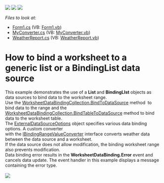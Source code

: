 <!-- default badges list -->
![](https://img.shields.io/endpoint?url=https://codecentral.devexpress.com/api/v1/VersionRange/128613489/19.2.2%2B)
[![](https://img.shields.io/badge/Open_in_DevExpress_Support_Center-FF7200?style=flat-square&logo=DevExpress&logoColor=white)](https://supportcenter.devexpress.com/ticket/details/T480285)
[![](https://img.shields.io/badge/📖_How_to_use_DevExpress_Examples-e9f6fc?style=flat-square)](https://docs.devexpress.com/GeneralInformation/403183)
<!-- default badges end -->
<!-- default file list -->
*Files to look at*:

* [Form1.cs](./CS/DataBindingToListExample/Form1.cs) (VB: [Form1.vb](./VB/DataBindingToListExample/Form1.vb))
* [MyConverter.cs](./CS/DataBindingToListExample/MyConverter.cs) (VB: [MyConverter.vb](./VB/DataBindingToListExample/MyConverter.vb))
* [WeatherReport.cs](./CS/DataBindingToListExample/WeatherReport.cs) (VB: [WeatherReport.vb](./VB/DataBindingToListExample/WeatherReport.vb))
<!-- default file list end -->
# How to bind a worksheet to a generic list or a BindingList data source


This example demonstrates the use of a <strong>List<T> </strong>and <strong>BindingLIst<T></strong> objects as data sources to bind data to the worksheet range. <br>Use the <a href="http://help.devexpress.com/#CoreLibraries/DevExpressSpreadsheetWorksheetDataBindingCollection_BindToDataSourcetopic">WorksheetDataBindingCollection.BindToDataSource</a> method  to bind data to the range and the <a href="http://help.devexpress.com/#CoreLibraries/DevExpressSpreadsheetWorksheetDataBindingCollection_BindTableToDataSourcetopic">WorksheetDataBindingCollection.BindTableToDataSource</a> method to bind data to the worksheet table. <br>The <a href="http://help.devexpress.com/#CoreLibraries/clsDevExpressSpreadsheetExternalDataSourceOptionstopic">ExternalDataSourceOptions</a> object specifies various data binding options. A custom converter with the <a href="http://help.devexpress.com/#CoreLibraries/clsDevExpressSpreadsheetIBindingRangeValueConvertertopic">IBindingRangeValueConverter</a> interface converts weather data between the data source and a worksheet. <br>If the data source does not allow modification, the binding worksheet range also prevents modification. <br>Data binding error results in the <strong>WorksheetDataBinding.Error</strong> event and cancels data update. The event handler in this example displays a message containing the error type.<br><br><img src="https://raw.githubusercontent.com/DevExpress-Examples/how-to-bind-a-worksheet-to-a-generic-list-or-a-bindinglist-data-source-t480285/17.1.3+/media/1cc2cbf3-1f7e-11e7-80bf-00155d62480c.png">

<br/>



